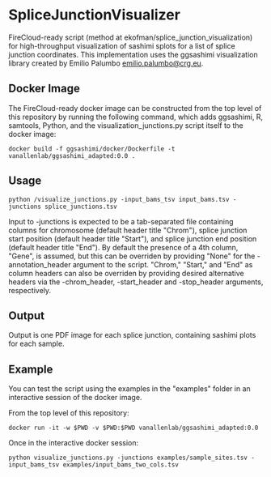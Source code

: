 # SpliceJunctionVisualizer

FireCloud-ready script (method at ekofman/splice_junction_visualization) for high-throughput visualization of sashimi
splots for a list of splice junction coordinates. This implementation uses the ggsashimi visualization library created
by Emilio Palumbo <emilio.palumbo@crg.eu>.

## Docker Image <a name="docker_build"></a>

The FireCloud-ready docker image can be constructed from the top level of this repository by running
the following command, which adds ggsashimi, R, samtools, Python, and the visualization_junctions.py script itself to
the docker image:

```
docker build -f ggsashimi/docker/Dockerfile -t vanallenlab/ggsashimi_adapted:0.0 .
```


## Usage <a name="usage"></a>
```
python /visualize_junctions.py -input_bams_tsv input_bams.tsv -junctions splice_junctions.tsv
```

Input to -junctions is expected to be a tab-separated file containing columns for chromosome (default header title
"Chrom"), splice junction start position (default header title "Start"), and splice junction end position (default
header title "End"). By default the presence of a 4th column, "Gene", is assumed, but this can be overriden by providing
"None" for the -annotation_header argument to the script. "Chrom," "Start," and "End" as column headers can also be
overriden by providing desired alternative headers via the -chrom_header, -start_header and -stop_header arguments,
respectively.

## Output <a name="output"></a>

Output is one PDF image for each splice junction, containing sashimi plots for each sample.

## Example <a name="output"></a>

You can test the script using the examples in the "examples" folder in an interactive session of the docker image.

From the top level of this repository:
```
docker run -it -w $PWD -v $PWD:$PWD vanallenlab/ggsashimi_adapted:0.0
```

Once in the interactive docker session:
```
python visualize_junctions.py -junctions examples/sample_sites.tsv -input_bams_tsv examples/input_bams_two_cols.tsv
```
